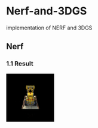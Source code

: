 # Nerf-and-3DGS
implementation of NERF and 3DGS

## Nerf
### 1.1 Result

![visualization of NERF training result](./nerf/results/test_result.gif)
